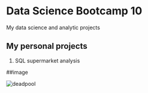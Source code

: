 # Data Science Bootcamp 10
My data science and analytic projects

## My personal projects

1. SQL supermarket analysis

##image

![deadpool](https://wallpapers.com/images/featured/deadpool-pictures-noc3x1b0bfzb026b.jpg)
